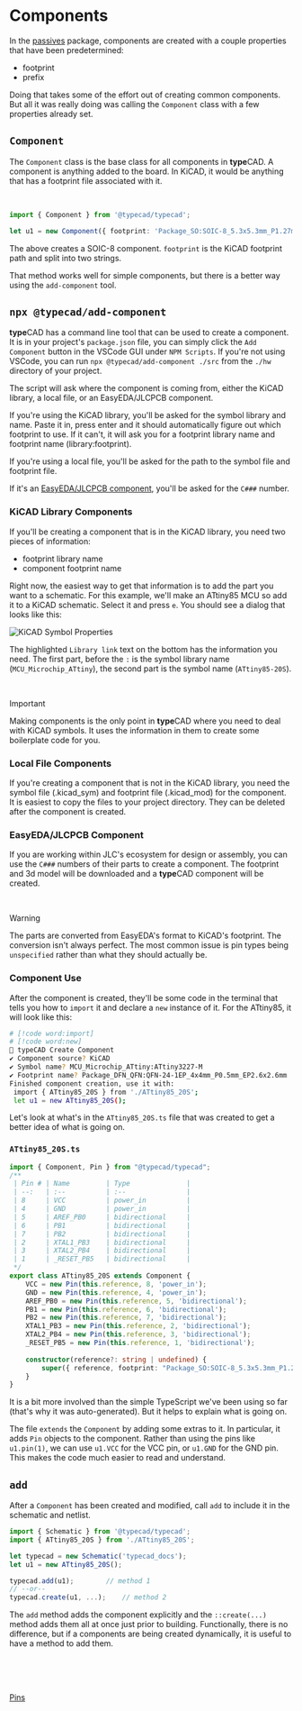 <script lang="ts">
    import { ScrollArea } from "$lib/components/ui/scroll-area/index.js";
    import { buttonVariants } from "$lib/components/ui/button";
    import ChevronRight from "lucide-svelte/icons/chevron-right";
    let { data }: { data: PageData } = $props();
</script>

# Components
In the [passives](https://www.npmjs.com/package/@typecad/passives) package, components are created with a couple properties that have been predetermined:
- footprint
- prefix

Doing that takes some of the effort out of creating common components. But all it was really doing was calling the `Component` class with a few properties already set.

## `Component`
The `Component` class is the base class for all components in **type**CAD. A component is anything added to the board. In KiCAD, it would be anything that has a footprint file associated with it.

<br>

<ScrollArea orientation="both">

```ts
import { Component } from '@typecad/typecad';

let u1 = new Component({ footprint: 'Package_SO:SOIC-8_5.3x5.3mm_P1.27mm' });
```
</ScrollArea>

The above creates a SOIC-8 component. `footprint` is the KiCAD footprint path and split into two strings. 

That method works well for simple components, but there is a better way using the `add-component` tool.

## `npx @typecad/add-component`
**type**CAD has a command line tool that can be used to create a component. It is in your project's `package.json` file, you can simply click the `Add Component` button in the VSCode GUI under `NPM Scripts`. If you're not using VSCode, you can run `npx @typecad/add-component ./src` from the `./hw` directory of your project.

The script will ask where the component is coming from, either the KiCAD library, a local file, or an EasyEDA/JLCPCB component. 

If you're using the KiCAD library, you'll be asked for the symbol library and name. Paste it in, press enter and it should automatically figure out which footprint to use. If it can't, it will ask you for a footprint library name and footprint name (library:footprint).

If you're using a local file, you'll be asked for the path to the symbol file and footprint file.

If it's an [EasyEDA/JLCPCB component](https://jlcpcb.com/parts), you'll be asked for the `C###` number.

### KiCAD Library Components
If you'll be creating a component that is in the KiCAD library, you need two pieces of information: 
- footprint library name
- component footprint name

Right now, the easiest way to get that information is to add the part you want to a schematic. For this example, we'll make an ATtiny85 MCU so add it to a KiCAD schematic. Select it and press `e`. You should see a dialog that looks like this:

![KiCAD Symbol Properties](/docs/attiny85.png)

The highlighted `Library link` text on the bottom has the information you need. The first part, before the `:` is the symbol library name (`MCU_Microchip_ATtiny`), the second part is the symbol name (`ATtiny85-20S`).

<br>

> [!important]
> Making components is the only point in **type**CAD where you need to deal with KiCAD symbols. It uses the information in them to create some boilerplate code for you. 

### Local File Components
If you're creating a component that is not in the KiCAD library, you need the symbol file (.kicad_sym) and footprint file (.kicad_mod) for the component. It is easiest to copy the files to your project directory. They can be deleted after the component is created.

### EasyEDA/JLCPCB Component
If you are working within JLC's ecosystem for design or assembly, you can use the `C###` numbers of their parts to create a component. The footprint and 3d model will be downloaded and a **type**CAD component will be created.

<br />

> [!WARNING]
> The parts are converted from EasyEDA's format to KiCAD's footprint. The conversion isn't always perfect. The most common issue is pin types being `unspecified` rather than what they should actually be. 

### Component Use
After the component is created, they'll be some code in the terminal that tells you how to `import` it and declare a `new` instance of it. For the ATtiny85, it will look like this:

<ScrollArea orientation="both">

```bash
# [!code word:import]
# [!code word:new]
🧩 typeCAD Create Component
✔ Component source? KiCAD
✔ Symbol name? MCU_Microchip_ATtiny:ATtiny3227-M
✔ Footprint name? Package_DFN_QFN:QFN-24-1EP_4x4mm_P0.5mm_EP2.6x2.6mm
Finished component creation, use it with:
 import { ATtiny85_20S } from './ATtiny85_20S';
 let u1 = new ATtiny85_20S();
```
</ScrollArea>

Let's look at what's in the `ATtiny85_20S.ts` file that was created to get a better idea of what is going on.

### `ATtiny85_20S.ts`
<ScrollArea orientation="both">

```ts
import { Component, Pin } from "@typecad/typecad";
/**
 | Pin # | Name         | Type              |
 | --:   | :--          | :--               |
 | 8     | VCC          | power_in          |
 | 4     | GND          | power_in          |
 | 5     | AREF_PB0     | bidirectional     |
 | 6     | PB1          | bidirectional     |
 | 7     | PB2          | bidirectional     |
 | 2     | XTAL1_PB3    | bidirectional     |
 | 3     | XTAL2_PB4    | bidirectional     |
 | 1     | _RESET_PB5   | bidirectional     |
 */
export class ATtiny85_20S extends Component {
    VCC = new Pin(this.reference, 8, 'power_in');
    GND = new Pin(this.reference, 4, 'power_in');
    AREF_PB0 = new Pin(this.reference, 5, 'bidirectional');
    PB1 = new Pin(this.reference, 6, 'bidirectional');
    PB2 = new Pin(this.reference, 7, 'bidirectional');
    XTAL1_PB3 = new Pin(this.reference, 2, 'bidirectional');
    XTAL2_PB4 = new Pin(this.reference, 3, 'bidirectional');
    _RESET_PB5 = new Pin(this.reference, 1, 'bidirectional');
    
    constructor(reference?: string | undefined) {
        super({ reference, footprint: "Package_SO:SOIC-8_5.3x5.3mm_P1.27mm" });
    }
}
```
</ScrollArea>

It is a bit more involved than the simple TypeScript we've been using so far (that's why it was auto-generated). But it helps to explain what is going on.

The file `extends` the `Component` by adding some extras to it. In particular, it adds `Pin` objects to the component. Rather than using the pins like `u1.pin(1)`, we can use `u1.VCC` for the VCC pin, or `u1.GND` for the GND pin. This makes the code much easier to read and understand. 


## `add`
After a `Component` has been created and modified, call `add` to include it in the schematic and netlist. 

<ScrollArea orientation="both">

```ts
import { Schematic } from '@typecad/typecad';
import { ATtiny85_20S } from './ATtiny85_20S';

let typecad = new Schematic('typecad_docs');
let u1 = new ATtiny85_20S();

typecad.add(u1);        // method 1
// --or--
typecad.create(u1, ...);    // method 2
```
</ScrollArea>

The `add` method adds the component explicitly and the `::create(...)` method adds them all at once just prior to building. Functionally, there is no difference, but if a components are being created dynamically, it is useful to have a method to add them. 

<div class="relative">
<br/>
<br/>
<br/>
    <p class="absolute right-0">
       <a href="/docs/pins" class={buttonVariants({ variant: "outline" })}>Pins<ChevronRight /></a>
    </p>
</div>